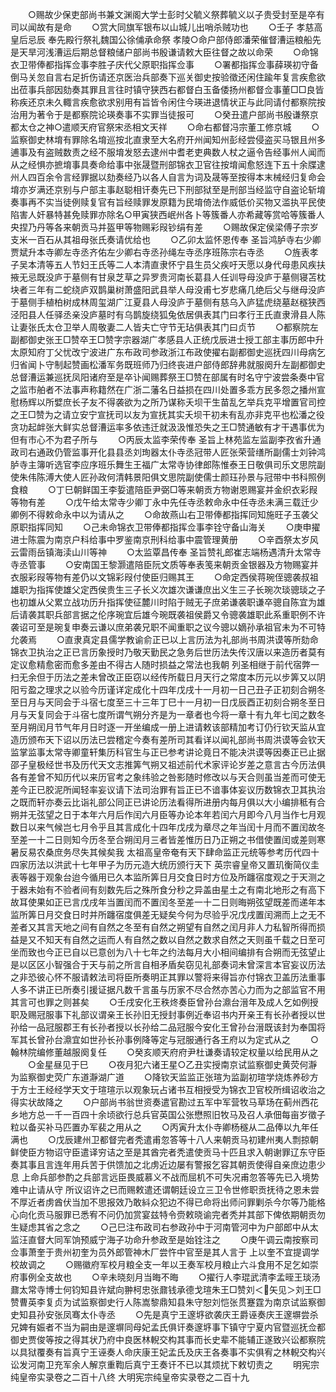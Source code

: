 <!-- { "loadSidebar": true } -->
　　○赐故少保吏部尚书兼文渊阁大学士彭时父毓义祭葬毓义以子贵受封至是卒有司以闻故有是命
　　○赏大同旗军银布以山城儿出哨杀贼功也
　　○壬子  孝慈高皇后忌辰  奉先殿行祭礼魏国公徐俌承命祭  孝陵○命户部侍郎潘荣催督漕运粮船先是天旱河浅漕运后期总督粮储户部尚书殷谦请敕大臣往督之故以命荣
　　○命锦衣卫带俸都指挥佥事李胜子庆代父原职指挥佥事
　　○署都指挥佥事薛瑛初守备倒马关忽自言右足折伤请还京医治兵部奏下巡关御史按验徵还闲住踰年复言疾愈欲出莅事兵部因劾奏其罪且言往时镇守狭西右都督白玉备倭扬州都督佥事董□□良皆称疾还京未久輙言疾愈欲求别用有旨皆令闲住今瑛进退情状正与此同请付都察院按治用为著令于是都察院论瑛奏事不实罪当徒报可
　　○癸丑遣户部尚书殷谦祭京都太仓之神○遣顺天府官祭宋丞相文天祥
　　○命右都督冯宗董工修京城
　　○监察御史林堉有罪除名堉巡按北直隶至大名府开州闻知州彭经尝侵盗买马银且州多逋事及有盗贼数责之经不服堉发怒去逮州中耆老吏典数人杖之逼令告经事州人闻而从之经惧亦摭堉事具奏命给事中张晟暨刑部锦衣卫官往按堉闻愈怒连下五十余牒逮州人四百余令言经罪据以劾奏经乃以各人自言为词及晟等至按得本末械经归复命会堉亦岁满还京别与户部主事赵聪相讦奏先已下刑部狱至是刑部当经监守自盗论斩堉奏事再不实当徒例赎复官有旨经赎罪发原籍为民堉倚法作威低价买物又滥执平民使陷害人奸暴特甚免赎罪亦除名○甲寅狭西岷州各卜等簇番人亦希藏等赏哈等簇番人央捏乃丹等各来朝贡马并盔甲等物赐彩叚钞绢有差
　　○赐故保定侯梁傅子宗岁支米一百石从其祖母张氏奏请优给也
　　○乙卯太监怀恩传奉  圣旨鸿胪寺右少卿贾斌升本寺卿左寺丞齐佑左少卿右寺丞孙绳左寺丞序班陈宗右寺丞
　　○旌表孝子吴本清等五人节妇王氏等二人本清直隶怀宁县生员父疾吁天愿以身代母患风疾扶掖无忌既没庐于墓侧有甘泉芝草之异罗贵河南长葛县人任训导母没庐于墓侧寝苫枕块者三年有二蛇绕庐双鹊巢树萧盛阳武县举人母没甫七岁悲痛几绝后父与继母没庐于墓侧手植柏树成林周玺湖广江夏县人母没庐于墓侧有慈乌入庐猛虎绕墓赵穟狭西泾阳县人任驿丞亲没庐墓时有乌鹊旋绕狐兔依居俱表其门曰孝行王氏直隶滑县人陈让妻张氏太仓卫举人周敬妻二人皆夫亡守节无玷俱表其门曰贞节
　　○都察院左副都御史张王□赞卒王□赞字宗器湖广孝感县人正统戊辰进士授工部主事历郎中升太原知府丁父忧改宁波进广东布政司参政浙江布政使擢右副都御史巡抚四川母病乞归省闻卜守制起赞画松潘军务既班师乃归终丧进户部侍郎辞弗就服阕升左副都御史总督漕运兼巡抚凤阳诸府至是卒讣闻赐葬祭王□赞在部属有时名守宁波尝条奏中官之监市舶者不法事声称籍然在广浙二藩名日益损在四川处置多乖方民多怨之播州宣慰杨辉以所嬖庶长子友不得袭欲为之所乃谋称夭坝干生苗乱乞举兵克平增置官司控之王□赞为之请立安宁宣抚司以友为宣抚其实夭坝干初未有乱亦非克平也松潘之役贪功起衅张大鲜实总督漕运率多依违迁就汲汲惟恐失之王□赞通敏有才干遇事优为但有市心不为君子所与
　　○丙辰太监李荣传奉  圣旨上林苑监左监副李孜省升通政司右通政仍管监事开化县县丞刘珣器太仆寺丞冠带人匠张荣营缮所副儒士刘钟鸿胪寺主簿听选官李应序班乐舞生王福广太常寺协律郎陈惟泰王日敬俱司乐文思院副使朱伟陈溥大使人匠孙政何清韩景阳俱文思院副使儒士颜珏孙景与冠带中书科照例食粮
　　○丁巳朝鲜国王李娎遣陪臣尹弼□等来朝贡方物谢恩赐宴并金织衣彩叚等物有差
　　○戊午给太常寺少卿丁永中先任寺丞敕命永中任寺丞未满三载迁少卿例不得敕命永中以为请从之
　　○命故燕山右卫带俸都指挥同知施旺子玉袭父原职指挥同知
　　○己未命锦衣卫带俸都指挥佥事李铨守备山海关
　　○庚申擢进士陈震为南京户科给事中罗鉴南京刑科给事中震管理黄册
　　○辛酉祭太岁风云雷雨岳镇海渎山川等神
　　○太监覃昌传奉  圣旨赞礼郎崔志端杨遇清升太常寺寺丞管事
　　○安南国王黎灏遣陪臣阮文质等奉表笺来朝贡金银器及方物赐宴并衣服彩叚等物有差仍以文锦彩叚付使臣归赐其王
　　○命定西侯蒋琬侄骢袭叔祖雄职为指挥使雄父定西侯贵生三子长义次雄次谦谦庶出义生三子长琬次琰骢琰之子也初雄从父累立战功历升指挥使征麓川时陷于贼无子庶弟谦袭职谦卒骢自陈宜为雄后请袭其职兵部言据之伦序琬宜后雄今琬既袭祖侯爵又令骢袭雄职此系重职例不许袭诏可至是琬复申奏云谦以庶弟袭兄职不闻重职之议今骢以嫡孙承祖官未为不可特允袭焉
　　○直隶真定县儒学教谕俞正已以上言历法为礼部尚书周洪谟等所劾命锦衣卫执治之正已言历象授时乃敬天勤民之急务后世历法失传汉唐以来造历者莫有定议愈精愈密而愈多差由不得古人随时损益之常法也我朝  列圣相继于前代宿弊一扫无余但于历法之差未曾改正臣窃以经传所载日月天行之常度本历元以步筭又以阴阳亏盈之理求之以验今历谨详定成化十四年戊戌十一月初一日己丑子正初刻合朔冬至日月与天同会于斗宿七度至三十三年丁巳十一月初一日戊辰酉正初刻合朔冬至日月与天复同会于斗宿七度所谓气朔分齐是为一章者也今将一章十有九年七闰之数冬至月朔闰月节气年月日时逐一开坐编成一册上进请敕该部精加考订仍行钦天监从宜造历颁布天下诏以历法已尝稽定今奏有差所司其看详以闻礼部尚书周洪谟等会钦天监掌监事太常寺卿童轩集历科官生与正已参考讲论竟日不能决洪谟等因奏正已止据邵子皇极经世书及历代天文志推筭气朔又祖述前代术家评论岁差之意言古今历法俱各有差曾不知历代以来历官考之象纬验之咎影随时修改以与天合则虽当差而可使无差今正已胶泥所闻轻率妄议请下法司治罪有旨正已不谙事体妄议历数锦衣卫其执治之既而轩亦奏云比诣礼部公同正已讲论历法看得所进册内每月俱以大小编排秪有合朔并无弦望之日于本年六月后作闰六月臣等办论本年若闰六月即今八月当作七月观数日以来气候岂七月令乎且其言成化十四年戊戌为章尽之年当闰十月而不置闰故冬至差一十二日则知今历冬至合朔闰月三者皆差惟历日乃正朔之书借使置闰或差则寒暑反易农桑庶务尽失其候矣我  太祖高皇帝奄有天下肆命监正元统等参考历代四十四家历法以洪武十七年甲子为历元造大统历颁行天下  英宗睿皇帝又置玑衡简仪圭表等器于观象台迨今循用已久本监所筭日月交食日时方位及所躔宿度观之于天测之于器未始有不验者间有刻数先后之殊所食分秒之异盖由星土之有南北地形之有高下故耳使果如正已言戊戌年当置闰而不置闰冬至差一十二日则晦朔弦望既差而递年本监所筭日月交食日时并所躔宿度俱差无疑矣今何为尽验乎况戊戌置闰溯而上之无不差者又其言天地之间有自然之冬至有自然之朔望有自然之闰月非人力私智所得而损益是又不知天有自然之运而人有自然之数以自然之数求自然之天则虽千载之日至可坐而致也今正已自以已意创为八十七年之约法每月大小相间编排有合朔而无弦望止是以区区小智强合于天与前之所言自相矛盾矣窃见礼部奏词未曾深言本官妄议历法之非恐彼心怀不服请敕法司将臣所奏明正其罪以警将来得旨亦付锦衣卫盖历法重事人多不讲正已所奏引援证据凡数千言虽与历家不尽合然亦苦心力而为之部监官不用其言可也罪之则甚矣
　　○壬戌安化王秩炵奏臣曾孙台濎台溍年及成人乞如例授职及赐冠服事下礼部议谓亲王长孙旧无授封事例近奉诏书内开亲王有长孙者授以世孙给一品冠服郡王有长孙者授以长孙给二品冠服今安化王曾孙台溍既该封为奉国将军其长曾孙台濎宜如世孙长孙事例降等定与冠服通行各王府以为定式从之
　　○翰林院编修董越服阕复任
　　○癸亥顺天府府尹杜谦奏请较定权量以给民用从之
　　○金星昼见于巳
　　○夜月犯六诸王星○乙丑实授南京试监察御史黄荧何瀞为监察御史荧广东道瀞湖广道
　　○降钦天监监正张瑄为监副初瑄学烧炼养砂方于方士王经经学天文于瑄瑄示以观象玩占诸书互相授受为锦衣卫官校所缉诏收治之得实状故降之
　　○户部尚书翁世资奏遣官勘过五军中军营牧马草场在蓟州西花乡地方总一千一百四十余顷欲行总兵官英国公张懋照旧牧马及召人承佃每亩岁徵子粒以备买补马匹置办军裴之用从之
　　○丙寅升太仆寺卿杨穟从二品俸以九年任满也
　　○戊辰建州卫都督完者秃遣甫忽答等十八人来朝贡马初建州夷人剽掠朝鲜使臣方物诏守臣遣译穷诘之至是其酋完者秃遣使贡马十匹且求入朝谢罪辽东守臣奏其事且言连年用兵苦于供馈加之北虏近边屡有警报乞容其朝贡使得自亲庶边患少息  上命兵部参酌之兵部言远臣畏威慕义不战而屈机不可失况甫忽答等先已入境势难中止请从守  所议诏许之已而赐敕遣还谓朝廷设立三卫令世修职贡抚待之恩未尝不厚近者虏酋伏当加不思报效乃敢紏众犯边不得已命将出师问罪剿杀今尔等乃能格心向化贡马服罪已悉宥不问仍加赏宴兹特令赍敕晓谕完者秃并其部下俾依期朝贡勿生疑虑其省之念之
　　○己巳注布政司右参政孙中于河南管河中为户部郎中从太监汪直督大同军饷预威宁海子功命升参政至是始铨注之
　　○庚午调云南按察司佥事萧奎于贵州初奎为员外郎管神木厂尝忤中官至是其人言于  上以奎不宜提调学校故调之
　　○赐徽府军校月粮全支一年以王奏军校月粮止六斗食用不足乞如崇府事例全支故也
　　○辛未晓刻月当晦不晦
　　○擢行人李琨武清李孟晊王琰汤鼐太常寺博士何钧知县许斌向翀柯忠张鼐钱承德戈瑄朱王□赞刘＜矢见＞刘王□赞曹英李复贞为试监察御史行人陈嵩黎鼎知县朱守恕刘恺张贯蹇霆为南京试监察御史知县孙安张凤骞太仆寺丞
　　○先是真宁王邃垿欲袭庆王爵诬奏庆王邃塀尝杀兄婢有娠者不当为嗣由是邃塀同母妃孟氏俱讦奏邃垿事下镇守宁夏内官暨巡抚佥都御史贾俊等按之得其状乃府中良医林輗交构其事而长史辈不能辅正遂致兴讼都察院以具狱覆奏有旨真宁王诬奏人命庆康王妃孟氏及庆王各奏事不实俱宥之林輗交构兴讼发河南卫充军余人解京重鞫后真宁王奏讦不已以其烦扰下敕切责之
　　明宪宗纯皇帝实录卷之二百十八终
大明宪宗纯皇帝实录卷之二百十九
